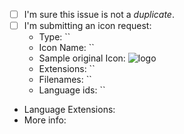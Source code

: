 <!-- markdownlint-disable MD041-->

<!-- Please first read how to submit an issue, if you haven't already done so.
https://github.com/vscode-icons/vscode-icons/wiki/Issue -->

- [ ] I'm sure this issue is not a _duplicate_.
- [ ] I'm submitting an icon request:
  - Type: ``
  - Icon Name: ``
  - Sample original Icon: ![logo]()
  - Extensions: ``
  - Filenames: ``
  - Language ids: ``

- Language Extensions:
- More info:
